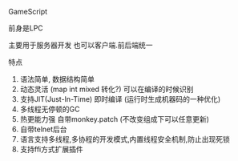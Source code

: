 GameScript

前身是LPC

主要用于服务器开发 也可以客户端.前后端统一

特点

1. 语法简单, 数据结构简单
2. 动态灵活  (map int mixed 转化?) 可以在编译的时候识别
3. 支持JIT(Just-In-Time) 即时编译
   (运行时生成机器码的一种优化)
4. 多线程无停顿的GC
5. 热更能力强 自带monkey.patch  (不改变组成下可以任意更新)
6. 自带telnet后台
7. 语言支持多线程,多协程的开发模式,内置线程安全机制,防止出现死锁
8. 支持ffi方式扩展插件